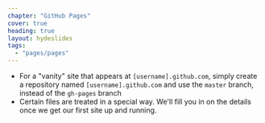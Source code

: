 ```yaml
---
chapter: "GitHub Pages"
cover: true
heading: true
layout: hydeslides
tags:
  - "pages/pages"
---
```


* For a "vanity" site that appears at `[username].github.com`, simply create a repository named `[username].github.com` and use the `master` branch, instead of the `gh-pages` branch
* Certain files are treated in a special way. We'll fill you in on the details once we get our first site up and running.